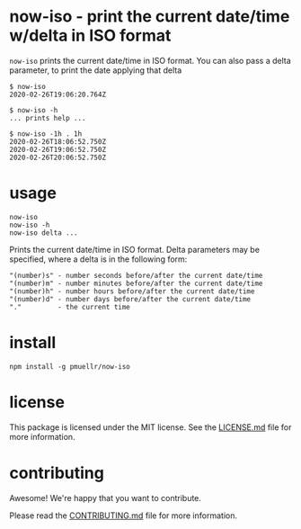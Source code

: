 now-iso - print the current date/time w/delta in ISO format
================================================================================

`now-iso` prints the current date/time in ISO format.  You can also pass a 
delta parameter, to print the date applying that delta

```console
$ now-iso
2020-02-26T19:06:20.764Z

$ now-iso -h
... prints help ...

$ now-iso -1h . 1h
2020-02-26T18:06:52.750Z
2020-02-26T19:06:52.750Z
2020-02-26T20:06:52.750Z
```


usage
================================================================================

```
now-iso
now-iso -h
now-iso delta ...
```

Prints the current date/time in ISO format.  Delta parameters may be
specified, where a delta is in the following form:

    "(number)s" - number seconds before/after the current date/time
    "(number)m" - number minutes before/after the current date/time
    "(number)h" - number hours before/after the current date/time
    "(number)d" - number days before/after the current date/time
    "."         - the current time

install
================================================================================

    npm install -g pmuellr/now-iso


license
================================================================================

This package is licensed under the MIT license.  See the [LICENSE.md][] file
for more information.


contributing
================================================================================

Awesome!  We're happy that you want to contribute.

Please read the [CONTRIBUTING.md][] file for more information.


[LICENSE.md]: LICENSE.md
[CONTRIBUTING.md]: CONTRIBUTING.md
[CHANGELOG.md]: CHANGELOG.md